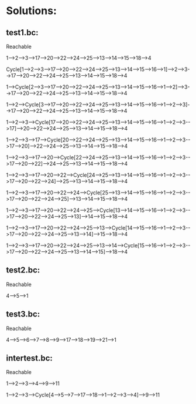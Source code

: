 # Solutions:

## test1.bc:
Reachable

1-->2-->3-->17-->20-->22-->24-->25-->13-->14-->15-->18-->4

Cycle[1-->2-->3-->17-->20-->22-->24-->25-->13-->14-->15-->16-->1]-->2-->3-->17-->20-->22-->24-->25-->13-->14-->15-->18-->4

1-->Cycle[2-->3-->17-->20-->22-->24-->25-->13-->14-->15-->16-->1-->2]-->3-->17-->20-->22-->24-->25-->13-->14-->15-->18-->4

1-->2-->Cycle[3-->17-->20-->22-->24-->25-->13-->14-->15-->16-->1-->2-->3]-->17-->20-->22-->24-->25-->13-->14-->15-->18-->4

1-->2-->3-->Cycle[17-->20-->22-->24-->25-->13-->14-->15-->16-->1-->2-->3-->17]-->20-->22-->24-->25-->13-->14-->15-->18-->4

1-->2-->3-->17-->Cycle[20-->22-->24-->25-->13-->14-->15-->16-->1-->2-->3-->17-->20]-->22-->24-->25-->13-->14-->15-->18-->4

1-->2-->3-->17-->20-->Cycle[22-->24-->25-->13-->14-->15-->16-->1-->2-->3-->17-->20-->22]-->24-->25-->13-->14-->15-->18-->4

1-->2-->3-->17-->20-->22-->Cycle[24-->25-->13-->14-->15-->16-->1-->2-->3-->17-->20-->22-->24]-->25-->13-->14-->15-->18-->4

1-->2-->3-->17-->20-->22-->24-->Cycle[25-->13-->14-->15-->16-->1-->2-->3-->17-->20-->22-->24-->25]-->13-->14-->15-->18-->4

1-->2-->3-->17-->20-->22-->24-->25-->Cycle[13-->14-->15-->16-->1-->2-->3-->17-->20-->22-->24-->25-->13]-->14-->15-->18-->4

1-->2-->3-->17-->20-->22-->24-->25-->13-->Cycle[14-->15-->16-->1-->2-->3-->17-->20-->22-->24-->25-->13-->14]-->15-->18-->4

1-->2-->3-->17-->20-->22-->24-->25-->13-->14-->Cycle[15-->16-->1-->2-->3-->17-->20-->22-->24-->25-->13-->14-->15]-->18-->4

## test2.bc:
Reachable

4-->5-->1

## test3.bc:
Reachable

4-->5-->6-->7-->8-->9-->17-->18-->19-->21-->1

## intertest.bc:
Reachable

1-->2-->3-->4-->9-->11

1-->2-->3-->Cycle[4-->5-->7-->17-->18-->1-->2-->3-->4]-->9-->11